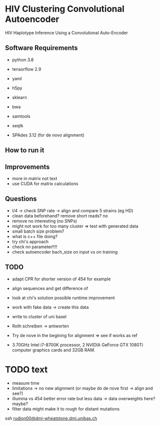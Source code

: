 # HIV Clustering Convolutional Autoencoder

HIV Haplotype Inference Using a Convolutional Auto-Encoder

## Software Requirements

- python 3.8
- tensorflow 2.9
- yaml
- h5py
- sklearn


- bwa
- samtools
- seqtk


- SPAdes 3.12 (for de novo alignment)

## How to run it

## Improvements

- more in matrix not text
- use CUDA for matrix calculations

## Questions

[//]: # (- de novo macht kei sinn mit MEC teste odr?)

- l/4 -> check SNP rate -> align and compare 5 strains (eg HD)
- clean data beforehand? remove short reads? no
- remove no interesting (no SNPs)
- might not work for too many cluster => test with generated data
- small batch size problem?
- what is c++ file doing?
- try chi's approach
- check nn parameter!!!!
- check autoencoder bach_size on input vs on training

## TODO

- adapt CPR for shorter version of 454 for example

- align sequences and get difference of
- look at chi's solution possible runtime improvement
- work with fake data -> create this data
- write to cluster of uni basel
- Roth schreiben -> antworten
- Try de nove in the begining for alignment => see if works as ref
- 3.70GHz Intel i7-8700K processor, 2 NVIDIA GeForce GTX 1080Ti computer graphics cards and 32GB RAM.

# TODO text

- measure time
- limitations -> no new alignment (or maybe do de nove first -> align and see?)
- illumina vs 454 better error rate but less data -> data overweights here? maybe?
- filter data might make it to rough for distant mutations

ssh rudjon00@dmi-wheatstone.dmi.unibas.ch